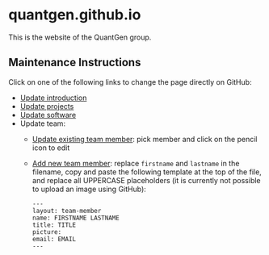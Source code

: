quantgen.github.io
==================

This is the website of the QuantGen group.

Maintenance Instructions
------------------------

Click on one of the following links to change the page directly on GitHub:

- [Update introduction](https://github.com/QuantGen/quantgen.github.io/edit/master/_includes/introduction.md)
- [Update projects](https://github.com/QuantGen/quantgen.github.io/edit/master/_includes/projects.md)
- [Update software](https://github.com/QuantGen/quantgen.github.io/edit/master/_includes/software.md)
- Update team:
    - [Update existing team member](https://github.com/QuantGen/quantgen.github.io/tree/master/_team): pick member and click on the pencil icon to edit
    - [Add new team member](https://github.com/QuantGen/quantgen.github.io/new/master/_team?filename=firstname-lastname.md): replace `firstname` and `lastname` in the filename, copy and paste the following template at the top of the file, and replace all UPPERCASE placeholders (it is currently not possible to upload an image using GitHub):

        ```
        ---
        layout: team-member
        name: FIRSTNAME LASTNAME
        title: TITLE
        picture: 
        email: EMAIL
        ---
        ```
